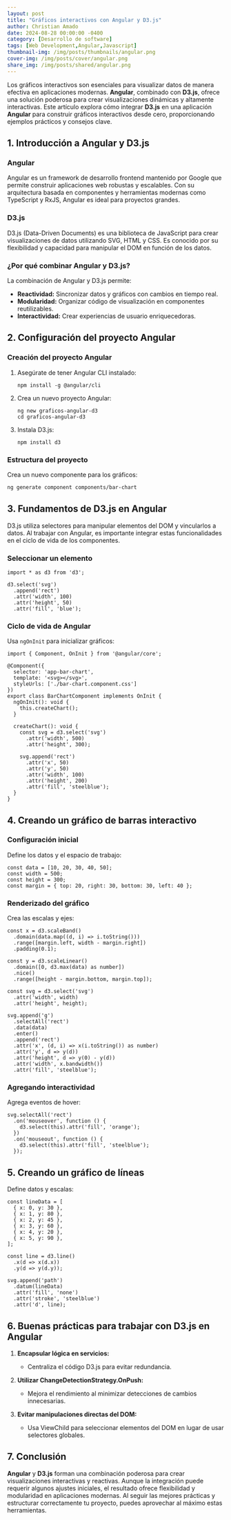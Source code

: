 ```yaml
---
layout: post
title: "Gráficos interactivos con Angular y D3.js"
author: Christian Amado
date: 2024-08-28 00:00:00 -0400
category: [Desarrollo de software]
tags: [Web Development,Angular,Javascript]
thumbnail-img: /img/posts/thumbnails/angular.png
cover-img: /img/posts/cover/angular.png
share_img: /img/posts/shared/angular.png
---
```


Los gráficos interactivos son esenciales para visualizar datos de manera efectiva en aplicaciones modernas. **Angular**, combinado con **D3.js**, ofrece una solución poderosa para crear visualizaciones dinámicas y altamente interactivas. Este artículo explora cómo integrar **D3.js** en una aplicación **Angular** para construir gráficos interactivos desde cero, proporcionando ejemplos prácticos y consejos clave.

<!--more-->

## 1. Introducción a Angular y D3.js

### Angular
Angular es un framework de desarrollo frontend mantenido por Google que permite construir aplicaciones web robustas y escalables. Con su arquitectura basada en componentes y herramientas modernas como TypeScript y RxJS, Angular es ideal para proyectos grandes.

### D3.js
D3.js (Data-Driven Documents) es una biblioteca de JavaScript para crear visualizaciones de datos utilizando SVG, HTML y CSS. Es conocido por su flexibilidad y capacidad para manipular el DOM en función de los datos.

### ¿Por qué combinar Angular y D3.js?
La combinación de Angular y D3.js permite:
- **Reactividad:** Sincronizar datos y gráficos con cambios en tiempo real.
- **Modularidad:** Organizar código de visualización en componentes reutilizables.
- **Interactividad:** Crear experiencias de usuario enriquecedoras.

## 2. Configuración del proyecto Angular

### Creación del proyecto Angular
1. Asegúrate de tener Angular CLI instalado:
   ```
   npm install -g @angular/cli
   ```

2. Crea un nuevo proyecto Angular:
   ```
   ng new graficos-angular-d3
   cd graficos-angular-d3
   ```

3. Instala D3.js:
   ```
   npm install d3
   ```

### Estructura del proyecto
Crea un nuevo componente para los gráficos:
```bash
ng generate component components/bar-chart
```

## 3. Fundamentos de D3.js en Angular

D3.js utiliza selectores para manipular elementos del DOM y vincularlos a datos. Al trabajar con Angular, es importante integrar estas funcionalidades en el ciclo de vida de los componentes.

### Seleccionar un elemento
```
import * as d3 from 'd3';

d3.select('svg')
  .append('rect')
  .attr('width', 100)
  .attr('height', 50)
  .attr('fill', 'blue');
```

### Ciclo de vida de Angular
Usa `ngOnInit` para inicializar gráficos:
```
import { Component, OnInit } from '@angular/core';

@Component({
  selector: 'app-bar-chart',
  template: '<svg></svg>',
  styleUrls: ['./bar-chart.component.css']
})
export class BarChartComponent implements OnInit {
  ngOnInit(): void {
    this.createChart();
  }

  createChart(): void {
    const svg = d3.select('svg')
      .attr('width', 500)
      .attr('height', 300);

    svg.append('rect')
      .attr('x', 50)
      .attr('y', 50)
      .attr('width', 100)
      .attr('height', 200)
      .attr('fill', 'steelblue');
  }
}
```

## 4. Creando un gráfico de barras interactivo

### Configuración inicial
Define los datos y el espacio de trabajo:
```
const data = [10, 20, 30, 40, 50];
const width = 500;
const height = 300;
const margin = { top: 20, right: 30, bottom: 30, left: 40 };
```

### Renderizado del gráfico
Crea las escalas y ejes:
```
const x = d3.scaleBand()
  .domain(data.map((d, i) => i.toString()))
  .range([margin.left, width - margin.right])
  .padding(0.1);

const y = d3.scaleLinear()
  .domain([0, d3.max(data) as number])
  .nice()
  .range([height - margin.bottom, margin.top]);

const svg = d3.select('svg')
  .attr('width', width)
  .attr('height', height);

svg.append('g')
  .selectAll('rect')
  .data(data)
  .enter()
  .append('rect')
  .attr('x', (d, i) => x(i.toString()) as number)
  .attr('y', d => y(d))
  .attr('height', d => y(0) - y(d))
  .attr('width', x.bandwidth())
  .attr('fill', 'steelblue');
```

### Agregando interactividad
Agrega eventos de hover:
```
svg.selectAll('rect')
  .on('mouseover', function () {
    d3.select(this).attr('fill', 'orange');
  })
  .on('mouseout', function () {
    d3.select(this).attr('fill', 'steelblue');
  });
```

## 5. Creando un gráfico de líneas

Define datos y escalas:
```
const lineData = [
  { x: 0, y: 30 },
  { x: 1, y: 80 },
  { x: 2, y: 45 },
  { x: 3, y: 60 },
  { x: 4, y: 20 },
  { x: 5, y: 90 },
];

const line = d3.line()
  .x(d => x(d.x))
  .y(d => y(d.y));

svg.append('path')
  .datum(lineData)
  .attr('fill', 'none')
  .attr('stroke', 'steelblue')
  .attr('d', line);
```

## 6. Buenas prácticas para trabajar con D3.js en Angular

1. **Encapsular lógica en servicios:**
   - Centraliza el código D3.js para evitar redundancia.

2. **Utilizar ChangeDetectionStrategy.OnPush:**
   - Mejora el rendimiento al minimizar detecciones de cambios innecesarias.

3. **Evitar manipulaciones directas del DOM:**
   - Usa ViewChild para seleccionar elementos del DOM en lugar de usar selectores globales.

## 7. Conclusión

**Angular** y **D3.js** forman una combinación poderosa para crear visualizaciones interactivas y reactivas. Aunque la integración puede requerir algunos ajustes iniciales, el resultado ofrece flexibilidad y modularidad en aplicaciones modernas. Al seguir las mejores prácticas y estructurar correctamente tu proyecto, puedes aprovechar al máximo estas herramientas.
